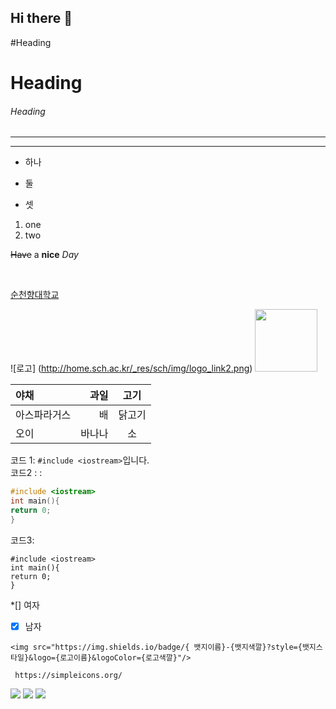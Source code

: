 ## Hi there 👋

#Heading
<h1>Heading</h1>
<h6>Heading</h6>

<!--수평가로중 -->
***
<hr>

* 하나
+ 둘
- 셋
1. one
2. two

~~Have~~
a **nice**
*Day*

<br>

<!-- 링크 -->
[순천향대학교](http://sch.ac.kr)

<!--  이미지 -->
![로고] (http://home.sch.ac.kr/_res/sch/img/logo_link2.png)
<img src="https://home.sch.ac.kr/_res/sch/img/logo_link2.png" width="100px"></img>

<!-- 표 -->
|야채|과일|고기|
|:--|--:|:--:|
|아스파라거스|배|닭고기|
|오이|바나나|소|

<!-- 코드 -->
코드 1: `#include <iostream>`입니다.<br>
코드2 : :
``` c++
#include <iostream>
int main(){
return 0;
}
```

코드3:
```
#include <iostream>
int main(){
return 0;
}
```

<!-- 체크박스 -->
*[] 여자
*[x] 남자

<!-- https://img.shields.io, https://simpleicons.org/-->
``` https://img.shields.io/badge/ 
<img src="https://img.shields.io/badge/{ 뱃지이름}-{뱃지색깔}?style={뱃지스타일}&logo={로고이름}&logoColor={로고색깔}"/>

 https://simpleicons.org/
```
<img src="https://img.shields.io/badge/Github-181717?style=flat-square&logo=Github&logoColor= white"/>
<img src="https://img.shields.io/badge/python-3776AB?style=plastic&logo=python&logoColor=red"/> 
<img src="https://img.shields.io/badge/any_text-you_like-F09820"/>

<!--
**Taein5415/Taein5415** is a ✨ _special_ ✨ repository because its `README.md` (this file) appears on your GitHub profile.

Here are some ideas to get you started:

- 🔭 I’m currently working on ...
- 🌱 I’m currently learning ...
- 👯 I’m looking to collaborate on ...
- 🤔 I’m looking for help with ...
- 💬 Ask me about ...
- 📫 How to reach me: ...
- 😄 Pronouns: ...
- ⚡ Fun fact: ...
-->

